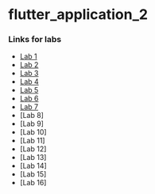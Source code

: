 # flutter_application_2

### Links for labs

- [Lab 1](README_FOLDER/1.md)
- [Lab 2](README_FOLDER/2.md)
- [Lab 3](README_FOLDER/3.md)
- [Lab 4](README_FOLDER/4.md)
- [Lab 5](README_FOLDER/5.md)
- [Lab 6](README_FOLDER/6.md)
- [Lab 7](README_FOLDER/7.md)
- [Lab 8]
- [Lab 9]
- [Lab 10]
- [Lab 11]
- [Lab 12]
- [Lab 13]
- [Lab 14]
- [Lab 15]
- [Lab 16]